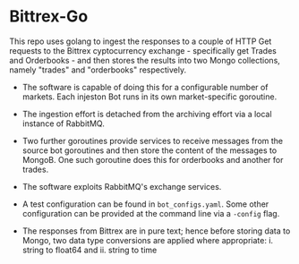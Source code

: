 # Bittrex-Go

This repo uses golang to ingest the responses to a couple of HTTP Get requests to the Bittrex cyptocurrency exchange - specifically get Trades and Orderbooks - and then stores the results into two Mongo collections, namely "trades" and "orderbooks" respectively.

* The software is capable of doing this for a configurable number of markets.  Each injeston Bot runs in its own market-specific goroutine.  
* The ingestion effort is detached from the archiving effort via a local instance of RabbitMQ.
* Two further goroutines provide services to receive messages from the source bot goroutines and then store the content of the messages to MongoB.  One such goroutine does this for orderbooks and another for trades.
* The software exploits RabbitMQ's exchange services.

* A test configuration can be found in `bot_configs.yaml`.  Some other configuration can be provided at the command line via a `-config` flag.

* The responses from Bittrex are in pure text; hence before storing data to Mongo, two data type conversions are applied where appropriate: 
    i. string to float64 and 
    ii. string to time 







